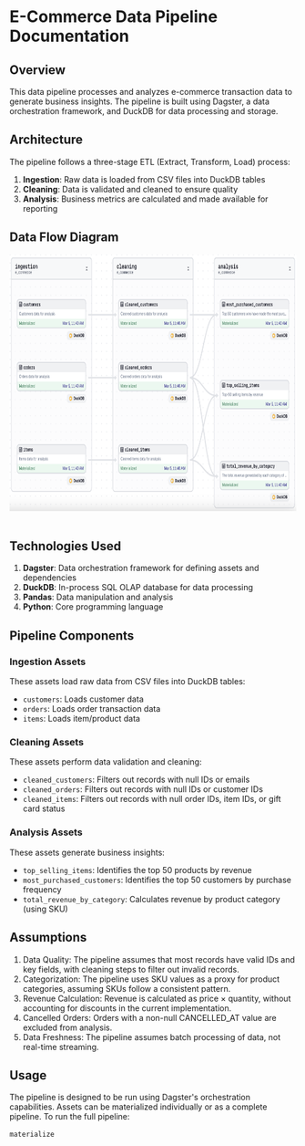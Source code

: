 # E-Commerce Data Pipeline Documentation
## Overview
This data pipeline processes and analyzes e-commerce transaction data to generate business insights. The pipeline is built using Dagster, a data orchestration framework, and DuckDB for data processing and storage.
## Architecture
The pipeline follows a three-stage ETL (Extract, Transform, Load) process:
1. **Ingestion**: Raw data is loaded from CSV files into DuckDB tables
2. **Cleaning**: Data is validated and cleaned to ensure quality
3. **Analysis**: Business metrics are calculated and made available for reporting
## Data Flow Diagram
<center>
<img style="float: center;height:450px;" src="images/data-flow.png"><br><br>
</center>

## Technologies Used
1. **Dagster**: Data orchestration framework for defining assets and dependencies
2. **DuckDB**: In-process SQL OLAP database for data processing
3. **Pandas**: Data manipulation and analysis
4. **Python**: Core programming language
## Pipeline Components
### Ingestion Assets
These assets load raw data from CSV files into DuckDB tables:
+ `customers`: Loads customer data
+ `orders`: Loads order transaction data
+ `items`: Loads item/product data
### Cleaning Assets
These assets perform data validation and cleaning:
+ `cleaned_customers`: Filters out records with null IDs or emails
+ `cleaned_orders`: Filters out records with null IDs or customer IDs
+ `cleaned_items`: Filters out records with null order IDs, item IDs, or gift card status
### Analysis Assets
These assets generate business insights:
+ `top_selling_items`: Identifies the top 50 products by revenue
+ `most_purchased_customers`: Identifies the top 50 customers by purchase frequency
+ `total_revenue_by_category`: Calculates revenue by product category (using SKU)
## Assumptions
1. Data Quality: The pipeline assumes that most records have valid IDs and key fields, with cleaning steps to filter out invalid records.
2. Categorization: The pipeline uses SKU values as a proxy for product categories, assuming SKUs follow a consistent pattern.
3. Revenue Calculation: Revenue is calculated as price × quantity, without accounting for discounts in the current implementation.
4. Cancelled Orders: Orders with a non-null CANCELLED_AT value are excluded from analysis.
5. Data Freshness: The pipeline assumes batch processing of data, not real-time streaming.
## Usage
The pipeline is designed to be run using Dagster's orchestration capabilities. Assets can be materialized individually or as a complete pipeline.
To run the full pipeline:
```bash
materialize
```